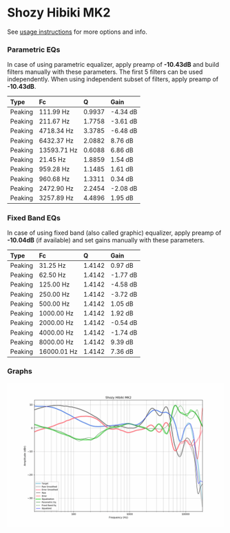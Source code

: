 # Shozy Hibiki MK2
See [usage instructions](https://github.com/jaakkopasanen/AutoEq#usage) for more options and info.

### Parametric EQs
In case of using parametric equalizer, apply preamp of **-10.43dB** and build filters manually
with these parameters. The first 5 filters can be used independently.
When using independent subset of filters, apply preamp of **-10.43dB**.

| Type    | Fc          |      Q | Gain     |
|:--------|:------------|:-------|:---------|
| Peaking | 111.99 Hz   | 0.9937 | -4.34 dB |
| Peaking | 211.67 Hz   | 1.7758 | -3.61 dB |
| Peaking | 4718.34 Hz  | 3.3785 | -6.48 dB |
| Peaking | 6432.37 Hz  | 2.0882 | 8.76 dB  |
| Peaking | 13593.71 Hz | 0.6088 | 6.86 dB  |
| Peaking | 21.45 Hz    | 1.8859 | 1.54 dB  |
| Peaking | 959.28 Hz   | 1.1485 | 1.61 dB  |
| Peaking | 960.68 Hz   | 1.3311 | 0.34 dB  |
| Peaking | 2472.90 Hz  | 2.2454 | -2.08 dB |
| Peaking | 3257.89 Hz  | 4.4896 | 1.95 dB  |

### Fixed Band EQs
In case of using fixed band (also called graphic) equalizer, apply preamp of **-10.04dB**
(if available) and set gains manually with these parameters.

| Type    | Fc          |      Q | Gain     |
|:--------|:------------|:-------|:---------|
| Peaking | 31.25 Hz    | 1.4142 | 0.97 dB  |
| Peaking | 62.50 Hz    | 1.4142 | -1.77 dB |
| Peaking | 125.00 Hz   | 1.4142 | -4.58 dB |
| Peaking | 250.00 Hz   | 1.4142 | -3.72 dB |
| Peaking | 500.00 Hz   | 1.4142 | 1.05 dB  |
| Peaking | 1000.00 Hz  | 1.4142 | 1.92 dB  |
| Peaking | 2000.00 Hz  | 1.4142 | -0.54 dB |
| Peaking | 4000.00 Hz  | 1.4142 | -1.74 dB |
| Peaking | 8000.00 Hz  | 1.4142 | 9.39 dB  |
| Peaking | 16000.01 Hz | 1.4142 | 7.36 dB  |

### Graphs
![](./Shozy%20Hibiki%20MK2.png)